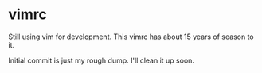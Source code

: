 # vimrc
Still using vim for development. This vimrc has about 15 years of season to it.

Initial commit is just my rough dump. I'll clean it up soon.
